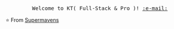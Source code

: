 <p align="center">
   <samp>
     Welcome to KT( Full-Stack & Pro )! <a href='mailto:sunavenue.ca@gmail.com'>:e-mail:</a> <br>
   </samp>
   
 </p>
 ⭐️ From <a href='https://github.com/supermavens'>Supermavens</a>
